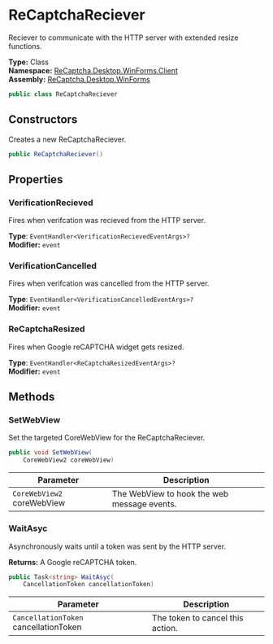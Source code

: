 # ReCaptchaReciever
Reciever to communicate with the HTTP server with extended resize functions.

**Type:** Class
<br />
**Namespace:** [ReCaptcha.Desktop.WinForms.Client](/ReCaptcha.Desktop/reference/recaptcha.desktop.winforms/client/)
<br />
**Assembly:** [ReCaptcha.Desktop.WinForms](/ReCaptcha.Desktop/reference/recaptcha.desktop.winforms/)

```cs
public class ReCaptchaReciever
```


## Constructors
Creates a new ReCaptchaReciever.
```cs
public ReCaptchaReciever()
```


## Properties

### VerificationRecieved
Fires when verifcation was recieved from the HTTP server.

**Type**: `EventHandler<VerificationRecievedEventArgs>?`
<br />
**Modifier:** `event`

### VerificationCancelled
Fires when verifcation was cancelled from the HTTP server.

**Type**: `EventHandler<VerificationCancelledEventArgs>?`
<br />
**Modifier:** `event`

### ReCaptchaResized
Fires when Google reCAPTCHA widget gets resized.

**Type**: `EventHandler<ReCaptchaResizedEventArgs>?`
<br />
**Modifier:** `event`


## Methods

### SetWebView
Set the targeted CoreWebView for the ReCaptchaReciever.
```cs
public void SetWebView(
    CoreWebView2 coreWebView)
```
| Parameter                                                | Description                           |
|----------------------------------------------------------|---------------------------------------|
| `CoreWebView2` coreWebView                | The WebView to hook the web message events.      |


### WaitAsyc
Asynchronously waits until a token was sent by the HTTP server.

**Returns:** A Google reCAPTCHA token.
```cs
public Task<string> WaitAsyc(
    CancellationToken cancellationToken)
```
| Parameter                                                | Description                           |
|----------------------------------------------------------|---------------------------------------|
| `CancellationToken` cancellationToken                | The token to cancel this action.      |
